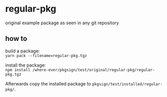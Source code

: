 # regular-pkg

original example package as seen in any git repository

## 

## how to

build a package:  
`yarn pack --filename=regular-pkg.tgz`

install the package:  
`npm install /where-ever/pkgsign/test/original/regular-pkg/regular-pkg.tgz`

Afterwards copy the installed package to `pkgsign/test/installed/regular-pkg/`.
